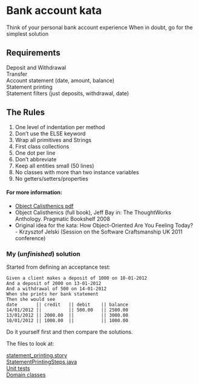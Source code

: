 Bank account kata
=================

Think of your personal bank account experience
When in doubt, go for the simplest solution

Requirements
------------

Deposit and Withdrawal  
Transfer  
Account statement (date, amount, balance)  
Statement printing  
Statement filters (just deposits, withdrawal, date)

The Rules
---------

1. One level of indentation per method
2. Don’t use the ELSE keyword
3. Wrap all primitives and Strings
4. First class collections
5. One dot per line
6. Don’t abbreviate
7. Keep all entities small (50 lines)
8. No classes with more than two instance variables
9. No getters/setters/properties

#### For more information:

-  [Object Calisthenics pdf](http://www.cs.helsinki.fi/u/luontola/tdd-2009/ext/ObjectCalisthenics.pdf)
-  Object Calisthenics (full book), Jeff Bay in: The ThoughtWorks Anthology.
Pragmatic Bookshelf 2008
-  Original idea for the kata: How Object-Oriented Are You Feeling Today? - Krzysztof Jelski (Session on the Software Craftsmanship UK 2011 conference)


### My (*unfinished*) solution

Started from defining an acceptance test:

```gherkin
Given a client makes a deposit of 1000 on 10-01-2012
And a deposit of 2000 on 13-01-2012  
And a withdrawal of 500 on 14-01-2012  
When she prints her bank statement  
Then she would see  
date       || credit   || debit    || balance  
14/01/2012 ||          || 500.00   || 2500.00   
13/01/2012 || 2000.00  ||          || 3000.00  
10/01/2012 || 1000.00  ||          || 1000.00   
```

Do it yourself first and then compare the solutions. 

The files to look at:

[statement_printing.story](https://github.com/sandromancuso/Bank-kata/blob/master/src/test/resources/org/craftedsw/acceptancetests/stories/statement_printing.story)  
[StatementPrintingSteps.java](https://github.com/sandromancuso/Bank-kata/blob/master/src/test/java/org/craftedsw/acceptancetests/steps/StatementPrintingSteps.java)  
[Unit tests](https://github.com/sandromancuso/Bank-kata/tree/master/src/test/java/org/craftedsw/domain/test)  
[Domain classes](https://github.com/sandromancuso/Bank-kata/tree/master/src/main/java/org/craftedsw/domain)  